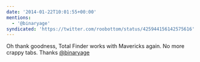 ```yaml
---
date: '2014-01-22T10:01:55+00:00'
mentions:
  - '@binaryage'
syndicated: 'https://twitter.com/roobottom/status/425944156142575616'
---
```

Oh thank goodness, Total Finder works with Mavericks again. No more crappy tabs. Thanks [@binaryage](https://twitter.com/@binaryage)
